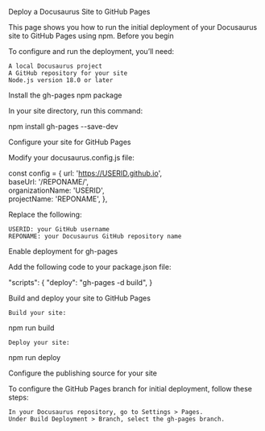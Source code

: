 Deploy a Docusaurus Site to GitHub Pages

This page shows you how to run the initial deployment of your Docusaurus site to GitHub Pages using npm.
Before you begin

To configure and run the deployment, you’ll need:

    A local Docusaurus project
    A GitHub repository for your site
    Node.js version 18.0 or later

Install the gh-pages npm package

In your site directory, run this command:

npm install gh-pages --save-dev

Configure your site for GitHub Pages

Modify your docusaurus.config.js file:

const config = {
	url: 'https://USERID.github.io',  
	baseUrl: '/REPONAME/',  
	organizationName: 'USERID',  
	projectName: 'REPONAME',
 },

Replace the following:

    USERID: your GitHub username
    REPONAME: your Docusaurus GitHub repository name

Enable deployment for gh-pages

Add the following code to your package.json file:

"scripts": {
    "deploy": "gh-pages -d build",
}

Build and deploy your site to GitHub Pages

    Build your site:

npm run build

    Deploy your site:

npm run deploy

Configure the publishing source for your site

To configure the GitHub Pages branch for initial deployment, follow these steps:

    In your Docusaurus repository, go to Settings > Pages.
    Under Build Deployment > Branch, select the gh-pages branch.
